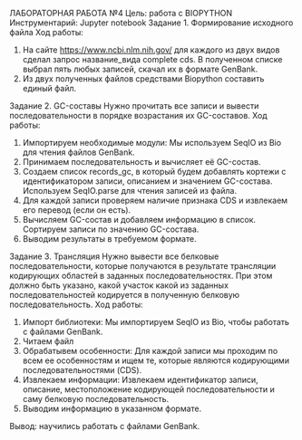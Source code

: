 ЛАБОРАТОРНАЯ РАБОТА №4
Цель: работа с BIOPYTHON
Инструментарий: Jupyter notebook
Задание 1. Формирование исходного файла
Ход работы:
1) На сайте https://www.ncbi.nlm.nih.gov/ для каждого из двух видов сделал запрос название_вида complete cds. В полученном списке выбрал пять любых записей, скачал их в формате GenBank.
2)  Из двух полученных файлов средствами Biopython составить единый файл.
   
Задание 2. GC-составы
Нужно прочитать все записи и вывести последовательности в порядке возрастания их GC-составов.
Ход работы:
1) Импортируем необходимые модули: Мы используем SeqIO из Bio для чтения файлов GenBank.
2) Принимаем последовательность и вычисляет её GC-состав.
3) Создаем список records_gc, в который будем добавлять кортежи с идентификатором записи, описанием и значением GC-состава. Используем SeqIO.parse для чтения записей из файла.
4) Для каждой записи проверяем наличие признака CDS и извлекаем его перевод (если он есть).
5) Вычисляем GC-состав и добавляем информацию в список. Сортируем записи по значению GC-состава.
6) Выводим результаты в требуемом формате.

Задание 3. Трансляция
Нужно вывести все белковые последовательности, которые получаются в результате трансляции кодирующих областей в заданных последовательностях. При
этом должно быть указано, какой участок какой из заданных последовательностей кодируется в полученную белковую последовательность.
Ход работы:
1) Импорт библиотеки: Мы импортируем SeqIO из Bio, чтобы работать с файлами GenBank.
2) Читаем файл
3) Обрабатывем особенности: Для каждой записи мы проходим по всем ее особенностям и ищем те, которые являются кодирующими последовательностями (CDS).
4) Извлекаем информации: Извлекаем идентификатор записи, описание, местоположение кодирующей последовательности и саму белковую последовательность.
5) Выводим информацию в указанном формате.

Вывод: научились работать с файлами GenBank.
